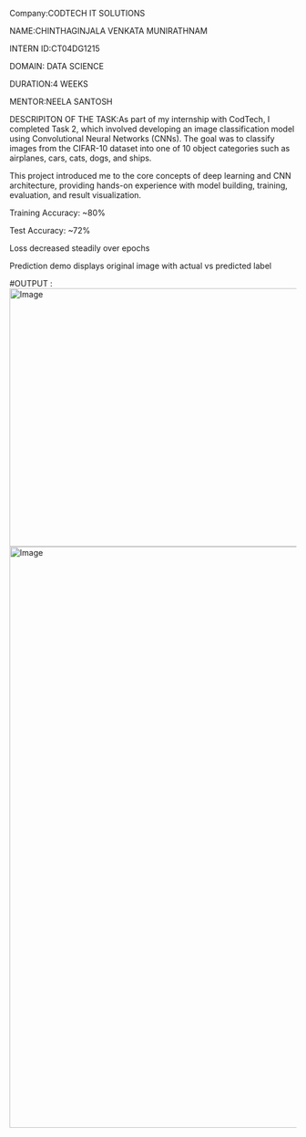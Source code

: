 Company:CODTECH IT SOLUTIONS

NAME:CHINTHAGINJALA VENKATA MUNIRATHNAM

INTERN ID:CT04DG1215

DOMAIN: DATA SCIENCE

DURATION:4 WEEKS

MENTOR:NEELA SANTOSH

DESCRIPITON OF THE TASK:As part of my internship with CodTech, I completed Task 2, which involved developing an image classification model using Convolutional Neural Networks (CNNs). The goal was to classify images from the CIFAR-10 dataset into one of 10 object categories such as airplanes, cars, cats, dogs, and ships.

This project introduced me to the core concepts of deep learning and CNN architecture, providing hands-on experience with model building, training, evaluation, and result visualization.

Training Accuracy: ~80%

Test Accuracy: ~72%

Loss decreased steadily over epochs

Prediction demo displays original image with actual vs predicted label

#OUTPUT :
<img width="579" height="453" alt="Image" src="https://github.com/user-attachments/assets/0b59bbec-e106-4396-a257-57a832358119" />
<img width="1913" height="1019" alt="Image" src="https://github.com/user-attachments/assets/cd8aca84-5a66-481e-aa1b-6c44c49c1567" />
